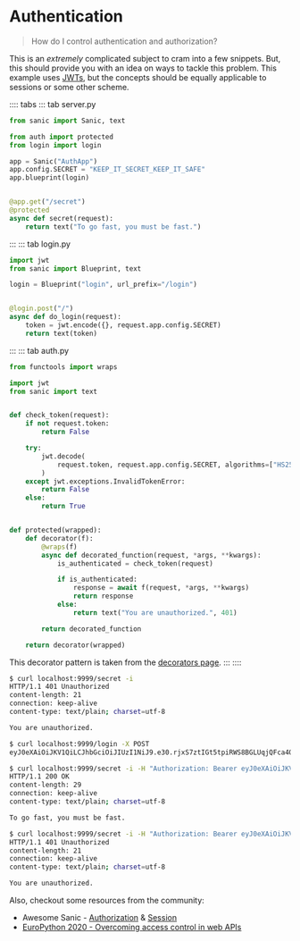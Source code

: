 # Authentication

> How do I control authentication and authorization?

This is an _extremely_ complicated subject to cram into a few snippets. But, this should provide you with an idea on ways to tackle this problem. This example uses [JWTs](https://jwt.io/), but the concepts should be equally applicable to sessions or some other scheme.

:::: tabs
::: tab server.py
```python
from sanic import Sanic, text

from auth import protected
from login import login

app = Sanic("AuthApp")
app.config.SECRET = "KEEP_IT_SECRET_KEEP_IT_SAFE"
app.blueprint(login)


@app.get("/secret")
@protected
async def secret(request):
    return text("To go fast, you must be fast.")
```
:::
::: tab login.py
```python
import jwt
from sanic import Blueprint, text

login = Blueprint("login", url_prefix="/login")


@login.post("/")
async def do_login(request):
    token = jwt.encode({}, request.app.config.SECRET)
    return text(token)
```
:::
::: tab auth.py
```python
from functools import wraps

import jwt
from sanic import text


def check_token(request):
    if not request.token:
        return False

    try:
        jwt.decode(
            request.token, request.app.config.SECRET, algorithms=["HS256"]
        )
    except jwt.exceptions.InvalidTokenError:
        return False
    else:
        return True


def protected(wrapped):
    def decorator(f):
        @wraps(f)
        async def decorated_function(request, *args, **kwargs):
            is_authenticated = check_token(request)

            if is_authenticated:
                response = await f(request, *args, **kwargs)
                return response
            else:
                return text("You are unauthorized.", 401)

        return decorated_function

    return decorator(wrapped)
```
This decorator pattern is taken from the [decorators page](/en/guide/best-practices/decorators.md). :::
::::

```bash
$ curl localhost:9999/secret -i
HTTP/1.1 401 Unauthorized
content-length: 21
connection: keep-alive
content-type: text/plain; charset=utf-8

You are unauthorized.

$ curl localhost:9999/login -X POST                                                                                                                                                                               7 ↵
eyJ0eXAiOiJKV1QiLCJhbGciOiJIUzI1NiJ9.e30.rjxS7ztIGt5tpiRWS8BGLUqjQFca4QOetHcZTi061DE

$ curl localhost:9999/secret -i -H "Authorization: Bearer eyJ0eXAiOiJKV1QiLCJhbGciOiJIUzI1NiJ9.e30.rjxS7ztIGt5tpiRWS8BGLUqjQFca4QOetHcZTi061DE"
HTTP/1.1 200 OK
content-length: 29
connection: keep-alive
content-type: text/plain; charset=utf-8

To go fast, you must be fast.

$ curl localhost:9999/secret -i -H "Authorization: Bearer eyJ0eXAiOiJKV1QiLCJhbGciOiJIUzI1NiJ9.e30.BAD"                                        
HTTP/1.1 401 Unauthorized
content-length: 21
connection: keep-alive
content-type: text/plain; charset=utf-8

You are unauthorized.
```

Also, checkout some resources from the community:

- Awesome Sanic - [Authorization](https://github.com/mekicha/awesome-sanic/blob/master/README.md#authentication) & [Session](https://github.com/mekicha/awesome-sanic/blob/master/README.md#session)
- [EuroPython 2020 - Overcoming access control in web APIs](https://www.youtube.com/watch?v=Uqgoj43ky6A)
